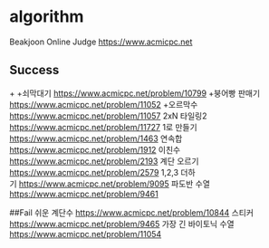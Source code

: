 # algorithm
Beakjoon Online Judge <https://www.acmicpc.net>

## Success
+<Dynamic Programming>
+쇠막대기 https://www.acmicpc.net/problem/10799
+붕어빵 판매기 https://www.acmicpc.net/problem/11052
+오르막수 https://www.acmicpc.net/problem/11057
2xN 타일링2 https://www.acmicpc.net/problem/11727
1로 만들기 https://www.acmicpc.net/problem/1463
연속합 https://www.acmicpc.net/problem/1912
이친수 https://www.acmicpc.net/problem/2193
계단 오르기 https://www.acmicpc.net/problem/2579
1,2,3 더하기 https://www.acmicpc.net/problem/9095
파도반 수열 https://www.acmicpc.net/problem/9461

##Fail
쉬운 계단수 https://www.acmicpc.net/problem/10844
스티커 https://www.acmicpc.net/problem/9465
가장 긴 바이토닉 수열 https://www.acmicpc.net/problem/11054
